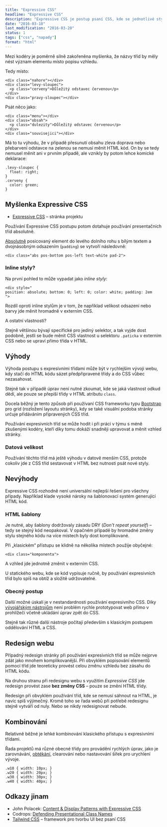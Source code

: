 ```yaml
---
title: "Expressive CSS"
headline: "Expressive CSS"
description: "Expressive CSS je postup psaní CSS, kde se jednotlivé styly přiřazují pomocí tříd v HTML."
date: "2016-03-18"
last_modification: "2016-03-20"
status: 1
tags: ["css", "napady"]
format: "html"
---
```


<p>Mezi kodéry je poměrně silně zakořeněna myšlenka, že názvy tříd by měly nést význam elementu místo popisu vzhledu.</p>

<p>Tedy místo:</p>

<pre><code>&lt;div class="nahore">&lt;/div>
&lt;div class="levy-sloupec">
  &lt;p class="cerveny">Důležitý odstavec červenou&lt;/p>
&lt;/div>
&lt;div class="pravy-sloupec">&lt;/div></code></pre>







<p>Psát něco jako:</p>

<pre><code>&lt;div class="menu">&lt;/div>
&lt;div class="obsah">
  &lt;p class="dulezity">Důležitý odstavec červenou&lt;/p>
&lt;/div>
&lt;div class="souvisejici">&lt;/div></code></pre>





<p>Má to tu výhodu, že v případě přesunutí obsahu zleva doprava nebo přebarvení odstavce na zelenou se nemusí měnit HTML kód. On by se tedy nemusel měnit ani v prvním případě, ale vznikly by potom lehce komické deklarace:</p>

<pre><code>.levy-sloupec {
  float: right;
}
.cerveny {
  color: green;
}</code></pre>









<h2 id="myslenka">Myšlenka Expressive CSS</h2>

<div class="external-content">
  <ul>
    <li><a href="http://johnpolacek.github.io/expressive-css/">Expressive CSS</a> – stránka projektu</li>
  </ul>
</div>

<p>Používání Expressive CSS postupu potom dotahuje používání presentačních tříd absolutně.</p>

<p><a href="/position#absolute">Absolutně</a> posicovaný element do levého dolního rohu s bílým textem a dvojnásobným odsazením (<code>padding</code>) se vytvoří následovně:</p>

<pre><code>&lt;div class="abs pos-bottom pos-left text-white pad-2"> 
</code></pre>



<h3 id="inline">Inline styly?</h3>

<p>Na první pohled to může vypadat jako <i>inline styly</i>:</p>

<pre><code>&lt;div style="
position: absolute; bottom: 0; left: 0; color: white; padding: 2em
"></code></pre>





<p>Rozdíl oproti inline stylům je v tom, že například velikost odsazení nebo barvy jde měnit hromadně v externím CSS.</p>

<p>A ostatní vlastnosti?</p>

<p>Stejně většinou bývají specifické pro jediný selektor, a tak vyjde dost podobně, jestli se bude měnit CSS vlastnost u selektoru <code>.paticka</code> v externím CSS nebo se upraví přímo třída v HTML.</p>



<h2 id="vyhoda">Výhody</h2>

<p>Výhoda postupu s expresivními třídami může být v rychlejším vývoji webu, kdy stačí do HTML kódu sázet předpřipravené třídy a do CSS vůbec nezasahovat.</p>



<p>Stejně tak v případě úprav není nutné zkoumat, kde se jaká vlastnost odkud dědí, ale pouze se přepíší třídy v HTML atributu <code>class</code>.</p>


<p>Docela běžný je tento způsob při používaní CSS frameworku typu <a href="/bootstrap-rychlokurs">Bootstrap</a> pro grid (rozložení layoutu stránky), kdy se také visuální podoba stránky určuje přidáváním připravených CSS tříd.</p>

<p>Používání expresivních tříd se může hodit i při práci v týmu s méně zkušenými kodéry, kteří díky tomu dokáží snadněji upravovat a měnit vzhled stránky.</p>

<h3 id="datova-velikost">Datová velikost</h3>

<p>Používání těchto tříd má ještě výhodu v datově menším CSS, protože cokoliv jde z CSS tříd sestavovat v HTML bez nutnosti psát nové styly.</p>



<h2 id="nevyhody">Nevýhody</h2>

<p>Expressive CSS rozhodně není universální nejlepší řešení pro všechny případy. Například klade vysoké nároky na šablonovací systém generující HTML kód.</p>





<h3 id="sablony">HTML šablony</h3>

<p>Je nutné, aby šablony dodržovaly zásadu DRY (<i lang="en">Don't repeat yourself</i>) – tedy se stejný kód neopakoval. V opačném případě by hromadné změny stylu stejného kódu na více místech byly dost komplikované.</p>


<p>Při „klasickém“ přístupu se klidně na několika místech použije obyčejné:</p>

<pre><code>&lt;div class="komponenta"></code></pre>

<p>A vzhled jde jednotně změnit v externím CSS.</p>

<p>U statického webu, kde se kód vypisuje ručně, by používání expresivních tříd bylo spíš na obtíž a složitě udržovatelné.</p>



<h3 id="obecny-postup">Obecný postup</h3>

<p>Další možné úskalí je v nestandardnosti používání expresivního CSS. Díky <a href="/vyvojarske-nastroje">vývojářským nástrojům</a> není problém rychle prototypovat web přímo v prohlížeči včetně ukládání úprav zpět do CSS.</p>

<p>Stejně tak různé další nástroje počítají především s klasickým postupem oddělování HTML a CSS.</p>


<h2 id="redesign">Redesign webu</h2>

<p>Případný redesign stránky při používání expresivních tříd se může nejprve zdát jako mnohem komplikovanější. Při obvyklém popisování elementů pomocí tříd jde teoreticky provést celou změnu vzhledu bez zásahu do HTML kódu.</p>

<p>Na druhou stranu při redesignu webu s využitím <i>Expressive CSS</i> jde redesign provést zase  <b>bez změny CSS</b> – pouze se změní HTML třídy.</p>

<p>Redesign při obvyklém používání tříd, kde se nemusí sáhnout na HTML, je navíc spíš výjimečný. Kromě toho se řada webů při potřebě redesignu stejně vytváří od nuly. Nebo se nikdy redesignovat nebude.</p>






<h2 id="kombinovani">Kombinování</h2>

<p>Relativně běžné je lehké kombinování klasického přístupu s expresivními třídami.</p>

<p>Řada projektů má různé obecné třídy pro provádění rychlých úprav, jako je zarovnávání, <a href="/float">obtékání</a>, clearování nebo nastavování šířek pro urychlení vývoje.</p>

<pre><code>.w10 { width: 10px; }
.w20 { width: 20px; }
.w30 { width: 30px; }
.w40 { width: 40px; }</code></pre>




<h2 id="odkazy">Odkazy jinam</h2>

<ul>
  <li>John Polacek: <a href="http://johnpolacek.com/content-display-patterns/">Content &amp; Display Patterns with Expressive CSS</a></li>
  <li>Codrops: <a href="http://tympanus.net/codrops/2013/01/22/defending-presentational-class-names/">Defending Presentational Class Names</a></li>
  <li><a href="https://tailwindcss.com">Tailwind CSS</a> – framework pro tvorbu UI bez psaní CSS</li>
</ul>